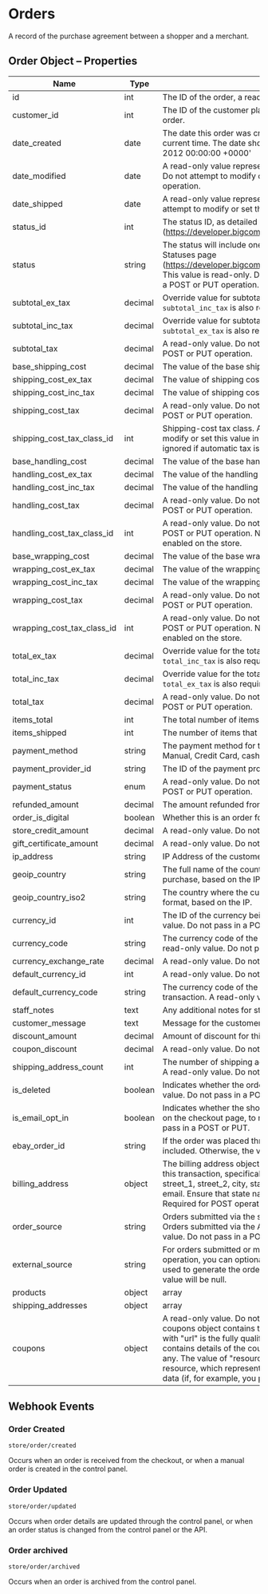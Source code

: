 # <span class="jumptarget"> Orders </span>

A record of the purchase agreement between a shopper and a merchant.

## <span class="jumptarget"> Order Object – Properties </span>

| Name | Type | Description |
| --- | --- | --- |
| id | int | The ID of the order, a read-only value. Do not pass in PUT or POST. |
| customer_id | int | The ID of the customer placing the order; or 0 if it was a guest order. |
| date_created | date | The date this order was created, if not specified, will default to the current time. The date should be in RFC format, e.g.: 'Tue, 20 Nov 2012 00:00:00 +0000' |
| date_modified | date | A read-only value representing the last modification of the order. Do not attempt to modify or set this value in a POST or PUT operation. |
| date_shipped | date | A read-only value representing the date of shipment. Do not attempt to modify or set this value in a POST or PUT operation. |
| status_id | int | The status ID, as detailed in the Order Statuses page (https://developer.bigcommerce.com/api/stores/v2/order_statuses). |
| status | string | The status will include one of the string values listed in the Order Statuses page (https://developer.bigcommerce.com/api/stores/v2/order_statuses). This value is read-only. Do not attempt to modify or set this value in a POST or PUT operation. |
| subtotal_ex_tax | decimal | Override value for subtotal excluding tax. If specified, the field `subtotal_inc_tax` is also required. |
| subtotal_inc_tax | decimal | Override value for subtotal including tax. If specified, the field `subtotal_ex_tax` is also required. |
| subtotal_tax | decimal | A read-only value. Do not attempt to modify or set this value in a POST or PUT operation. |
| base_shipping_cost | decimal | The value of the base shipping cost |
| shipping_cost_ex_tax | decimal | The value of shipping cost excluding tax |
| shipping_cost_inc_tax | decimal | The value of shipping cost including tax |
| shipping_cost_tax | decimal | A read-only value. Do not attempt to modify or set this value in a POST or PUT operation. |
| shipping_cost_tax_class_id | int | Shipping-cost tax class. A read-only value. Do not attempt to modify or set this value in a POST or PUT operation. NOTE: Value ignored if automatic tax is enabled on the store. |
| base_handling_cost | decimal | The value of the base handling cost |
| handling_cost_ex_tax | decimal | The value of the handling cost excluding tax |
| handling_cost_inc_tax | decimal | The value of the handling cost including tax |
| handling_cost_tax | decimal | A read-only value. Do not attempt to modify or set this value in a POST or PUT operation. |
| handling_cost_tax_class_id | int | A read-only value. Do not attempt to modify or set this value in a POST or PUT operation. NOTE: Value ignored if automatic tax is enabled on the store. |
| base_wrapping_cost | decimal | The value of the base wrapping cost. |
| wrapping_cost_ex_tax | decimal | The value of the wrapping cost excluding tax. |
| wrapping_cost_inc_tax | decimal | The value of the wrapping cost including tax. |
| wrapping_cost_tax | decimal | A read-only value. Do not attempt to modify or set this value in a POST or PUT operation. |
| wrapping_cost_tax_class_id | int | A read-only value. Do not attempt to modify or set this value in a POST or PUT operation. NOTE: Value ignored if automatic tax is enabled on the store. |
| total_ex_tax | decimal | Override value for the total, excluding tax. If specified, the field `total_inc_tax` is also required. |
| total_inc_tax | decimal | Override value for the total, including tax. If specified, the field `total_ex_tax` is also required. |
| total_tax | decimal | A read-only value. Do not attempt to modify or set this value in a POST or PUT operation. |
| items_total | int | The total number of items in the order. |
| items_shipped | int | The number of items that have been shipped. |
| payment_method | string | The payment method for this order. Can be one of the following: Manual, Credit Card, cash, Test Payment Gateway, ... . |
| payment_provider_id | string | The ID of the payment provider, if a payment provider was used. |
| payment_status | enum | A read-only value. Do not attempt to modify or set this value in a POST or PUT operation. |
| refunded_amount | decimal | The amount refunded from this transaction. |
| order_is_digital | boolean | Whether this is an order for digital products. |
| store_credit_amount | decimal | A read-only value. Do not pass in a POST or PUT. |
| gift_certificate_amount | decimal | A read-only value. Do not pass in a POST or PUT. |
| ip_address | string | IP Address of the customer, if known. |
| geoip_country | string | The full name of the country where the customer made the purchase, based on the IP. |
| geoip_country_iso2 | string | The country where the customer made the purchase, in ISO2 format, based on the IP. |
| currency_id | int | The ID of the currency being used in this transaction. A read-only value. Do not pass in a POST or PUT. |
| currency_code | string | The currency code of the currency being used in this transaction. A read-only value. Do not pass in a POST or PUT. |
| currency_exchange_rate | decimal | A read-only value. Do not pass in a POST or PUT. |
| default_currency_id | int | A read-only value. Do not pass in a POST or PUT. |
| default_currency_code | string | The currency code of the default currency for this type of transaction. A read-only value. Do not pass in a POST or PUT. |
| staff_notes | text | Any additional notes for staff. |
| customer_message | text | Message for the customer. |
| discount_amount | decimal | Amount of discount for this transaction. |
| coupon_discount | decimal | A read-only value. Do not pass in a POST or PUT. |
| shipping_address_count | int | The number of shipping addresses associated with this transaction. A read-only value. Do not pass in a POST or PUT. |
| is_deleted | boolean | Indicates whether the order was deleted (archived). A read-only value. Do not pass in a POST or PUT. |
| is_email_opt_in | boolean | Indicates whether the shopper has selected an opt-in check box, on the checkout page, to receive emails. A read-only value. Do not pass in a POST or PUT. |
| ebay_order_id | string | If the order was placed through eBay, the eBay order number will be included. Otherwise, the value will be 0. |
| billing_address | object | The billing address object contains the billing address details for this transaction, specifically: first_name, last_name, company, street_1, street_2, city, state, zip, country, country_iso2, phone, and email. Ensure that state names are spelled out in full, e.g.: California. Required for POST operations. |
| order_source | string | Orders submitted via the store's website will include a "www" value. Orders submitted via the API will be set to "external". A read-only value. Do not pass in a POST or PUT. |
| external_source | string | For orders submitted or modified via the API, using a PUT or POST operation, you can optionally pass in a value identifying the system used to generate the order. For example: "POS". Otherwise, the value will be null. |
| products | object|array | Refer to https://developer.bigcommerce.com/api/orders/order/products |
| shipping_addresses | object|array | For PUT and POST operations, you can optionally pass a "shipping_addresses" object array, containing one or more shipping addresses. If you include more than one address, only the first will be used, as the API does not currently support shipping to more than one address. If you do not pass a shipping address, the billing address will be used. Refer to the "Order Shipping Address" page for the full list of name/value pairs (https://developer.bigcommerce.com/api/objects/v2/order_shipping_address). Not all fields are required. For an example of the syntax, refer to the Objects resource > "Create order" entry. For GET and other operations, the `shipping_addresses` object will consist of two addresses: the URI of a JSON object containing the shipping address details; and a context path that provides an alternate means of retrieving the data (if, for example, you prefer XML). For the syntax, refer to the Objects resource > "List orders" entry. |
| coupons | object | A read-only value. Do not attempt to pass in a PUT or POST. The coupons object contains two name/value pairs. The value paired with "url" is the fully qualified address of the JSON object array that contains details of the coupon(s) associated with this transaction, if any. The value of "resource" is the context path to the "coupons" resource, which represents an alternate means of retrieving the data (if, for example, you prefer XML). |

## <span class="jumptarget"> Webhook Events </span>

### <span class="jumptarget"> Order Created </span>
```
store/order/created
```
Occurs when an order is received from the checkout, or when a manual order is created in the control panel.


### <span class="jumptarget"> Order Updated </span>
```
store/order/updated
```
Occurs when order details are updated through the control panel, or when an order status is changed from the control panel or the API.

### <span class="jumptarget"> Order archived </span>
```
store/order/archived
```
Occurs when an order is archived from the control panel.
